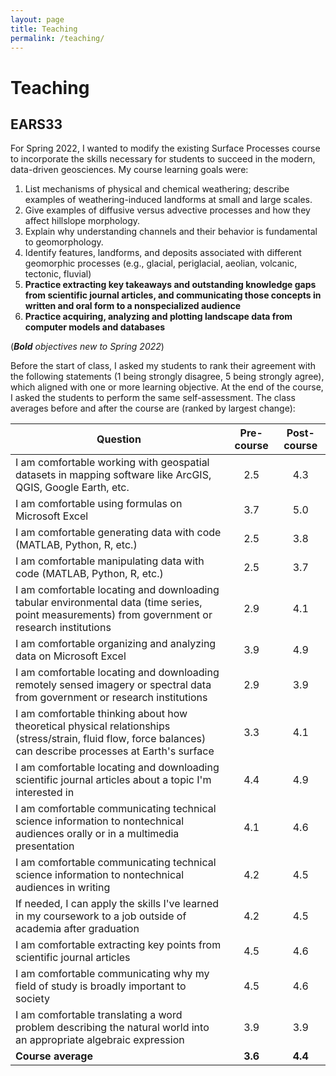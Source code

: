 ```yaml
---
layout: page
title: Teaching
permalink: /teaching/
---
```

# Teaching 

## EARS33
For Spring 2022, I wanted to modify the existing Surface Processes course to incorporate the skills necessary for students to succeed in the modern, data-driven geosciences. My course learning goals were:
1. List mechanisms of physical and chemical weathering; describe examples of weathering-induced landforms at small and large scales. 
2. Give examples of diffusive versus advective processes and how they affect hillslope morphology.
3. Explain why understanding channels and their behavior is fundamental to geomorphology.
4. Identify features, landforms, and deposits associated with different geomorphic processes (e.g., glacial, periglacial, aeolian, volcanic, tectonic, fluvial)
5. <b>Practice extracting key takeaways and outstanding knowledge gaps from scientific journal articles, and communicating those concepts in written and oral form to a nonspecialized audience
6. Practice acquiring, analyzing and plotting landscape data from computer models and databases </b>

(<i><b>Bold</b> objectives new to Spring 2022</i>)

Before the start of class, I asked my students to rank their agreement with the following statements (1 being strongly disagree, 5 being strongly agree), which aligned with one or more learning objective. At the end of the course, I asked the students to perform the same self-assessment. The class averages before and after the course are (ranked by largest change):

| Question | Pre-course | Post-course |
| -- | :---: | :---: |
| I am comfortable working with geospatial datasets in mapping software like ArcGIS, QGIS, Google Earth, etc. | 2.5 | 4.3 |
| I am comfortable using formulas on Microsoft Excel | 3.7 | 5.0 |
| I am comfortable generating data with code (MATLAB, Python, R, etc.) | 2.5 | 3.8 |
| I am comfortable manipulating data with code (MATLAB, Python, R, etc.) | 2.5 | 3.7 |
| I am comfortable locating and downloading tabular environmental data (time series, point measurements) from government or research institutions | 2.9 | 4.1 |
| I am comfortable organizing and analyzing data on Microsoft Excel | 3.9 | 4.9 |
| I am comfortable locating and downloading remotely sensed imagery or spectral data from government or research institutions | 2.9 | 3.9 |
| I am comfortable thinking about how theoretical physical relationships (stress/strain, fluid flow, force balances) can describe processes at Earth's surface | 3.3 | 4.1 |
| I am comfortable locating and downloading scientific journal articles about a topic I'm interested in | 4.4 | 4.9 |
| I am comfortable communicating technical science information to nontechnical audiences orally or in a multimedia presentation | 4.1 | 4.6 |
| I am comfortable communicating technical science information to nontechnical audiences in writing | 4.2 | 4.5 |
| If needed, I can apply the skills I've learned in my coursework to a job outside of academia after graduation | 4.2 | 4.5 |
| I am comfortable extracting key points from scientific journal articles | 4.5 | 4.6 |
| I am comfortable communicating why my field of study is broadly important to society | 4.5 | 4.6 |
| I am comfortable translating a word problem describing the natural world into an appropriate algebraic expression | 3.9 | 3.9 | 
| <b>Course average |<b> 3.6 | <b>4.4 | </b>





